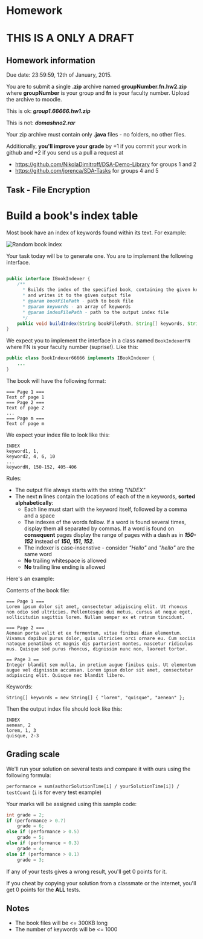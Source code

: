 Homework 
==========
# THIS IS A ONLY A DRAFT

## Homework information
Due date: 23:59:59, 12th of January, 2015.

You are to submit a single **.zip** archive named **groupNumber.fn.hw2.zip**
where **groupNumber** is your group and **fn** is your faculty number.
Upload the archive to moodle.

This is ok: ***group1.66666.hw1.zip***

This is not: ***domashno2.rar***

Your zip archive must contain only **.java** files - no folders, no other files.

Additionally, **you'll improve your grade** by +1 if you commit your work in github
and +2 if you send us a pull a request at 
* https://github.com/NikolaDimitroff/DSA-Demo-Library for groups 1 and 2
* https://github.com/jorenca/SDA-Tasks for groups 4 and 5

## Task - File Encryption
Build a book's index table
=======

Most book have an index of keywords found within its text. For example:

![Random book index][book-index-img]

Your task today will be to generate one. You are to implement the following interface.

```java

public interface IBookIndexer {
    /**
      * Builds the index of the specified book, containing the given keywords
      * and writes it to the given output file
      * @param bookFilePath - path to book file
      * @param keywords - an array of keywords
      * @param indexFilePath - path to the output index file
      */
    public void buildIndex(String bookFilePath, String[] keywords, String indexFilePath);
}
```

We expect you to implement the interface in a class named `BookIndexerFN` where FN is your faculty number (suprise!). Like this:
```java
public class BookIndexer66666 implements IBookIndexer {
    ...
}
```

The book will have the following format:

```
=== Page 1 ===
Text of page 1
=== Page 2 ===
Text of page 2
...
=== Page m ===
Text of page m
```

We expect your index file to look like this:
```
INDEX
keyword1, 1, 
keyword2, 4, 6, 10
...
keywordN, 150-152, 405-406
```
Rules:
* The output file always starts with the string *"INDEX"*
* The next **n** lines contain the locations of each of the **n** keywords, **sorted alphabetically**:
  - Each line must start with the keyword itself, followed by a comma and a space
  - The indexes of the words follow. If a word is found several times, display them all separated by commas. If a word is found on **consequent** pages display the range of pages with a dash as in ***150-152*** instead of ***150, 151, 152***.
  - The indexer is case-insenstive - consider *"Hello"* and *"hello"* are the same word
  - **No** trailing whitespace is allowed
  - **No** trailing line ending is allowed

Here's an example:

Contents of the book file:
```
=== Page 1 ===
Lorem ipsum dolor sit amet, consectetur adipiscing elit. Ut rhoncus non odio sed ultricies. Pellentesque dui metus, cursus at neque eget, sollicitudin sagittis lorem. Nullam semper ex et rutrum tincidunt.

=== Page 2 ===
Aenean porta velit et ex fermentum, vitae finibus diam elementum. Vivamus dapibus purus dolor, quis ultricies orci ornare eu. Cum sociis natoque penatibus et magnis dis parturient montes, nascetur ridiculus mus. Quisque sed purus rhoncus, dignissim nunc non, laoreet tortor. 

== Page 3 ==
Integer blandit sem nulla, in pretium augue finibus quis. Ut elementum augue vel dignissim accumsan. Lorem ipsum dolor sit amet, consectetur adipiscing elit. Quisque nec blandit libero.
```
Keywords:
```
String[] keywords = new String[] { "lorem", "quisque", "aenean" };
```

Then the output index file should look like this:
```
INDEX
aenean, 2
lorem, 1, 3
quisque, 2-3
```

[book-index-img]: https://lh3.googleusercontent.com/q13SsDI-o1ezCleJPiNYE6_oNf5C3G7bsXTanu2gjQWCeK9v9NinYYlj5LckXxdECJrm9htGxzWEenqTMjnxfLWvVo9srP-UKvRZacfzCqzNEWL-F-U

## Grading scale

We'll run your solution on several tests and compare it with ours using the following
formula:

`performance = sum(authorSolutionTime[i] / yourSolutionTime[i]) / testCount`
(`i` is for every test example)

Your marks will be assigned using this sample code:

```java
int grade = 2;
if (performance > 0.7)
    grade = 6;
else if (performance > 0.5)
    grade = 5;
else if (performance > 0.3)
    grade = 4;
else if (performance > 0.1)
    grade = 3;
```

If any of your tests gives a wrong result, you'll get 0 points for it.

If you cheat by copying your solution from a classmate or the internet, you'll get 0
points for the **ALL** tests.

## Notes
* The book files will be <= 300KB long
* The number of keywords will be <= 1000